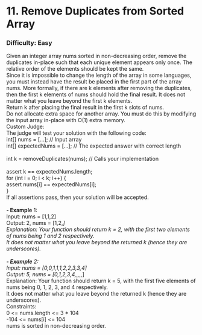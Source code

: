 # 11. Remove Duplicates from Sorted Array
### Difficulty: Easy
Given an integer array nums sorted in non-decreasing order, remove the duplicates in-place such that each unique element appears only once. The relative order of the elements should be kept the same. <br/> Since it is impossible to change the length of the array in some languages, you must instead have the result be placed in the first part of the array nums. More formally, if there are k elements after removing the duplicates, then the first k elements of nums should hold the final result. It does not matter what you leave beyond the first k elements. <br/> Return k after placing the final result in the first k slots of nums. <br/> Do not allocate extra space for another array. You must do this by modifying the input array in-place with O(1) extra memory. <br/> Custom Judge: <br/> The judge will test your solution with the following code: <br/> int[] nums = [...]; // Input array <br/> int[] expectedNums = [...]; // The expected answer with correct length <br/>  <br/> int k = removeDuplicates(nums); // Calls your implementation <br/>  <br/> assert k == expectedNums.length; <br/> for (int i = 0; i < k; i++) { <br/>     assert nums[i] == expectedNums[i]; <br/> } <br/> If all assertions pass, then your solution will be accepted. <br/>   <br/><b>- Example</b> 1: <br/> Input: nums = [1,1,2] <br/> Output: 2, nums = [1,2,_] <br/> Explanation: Your function should return k = 2, with the first two elements of nums being 1 and 2 respectively. <br/> It does not matter what you leave beyond the returned k (hence they are underscores). <br/> <br/><b>- Example</b> 2: <br/> Input: nums = [0,0,1,1,1,2,2,3,3,4] <br/> Output: 5, nums = [0,1,2,3,4,_,_,_,_,_] <br/> Explanation: Your function should return k = 5, with the first five elements of nums being 0, 1, 2, 3, and 4 respectively. <br/> It does not matter what you leave beyond the returned k (hence they are underscores). <br/>   Constraints: <br/> 0 <= nums.length <= 3 * 104 <br/> -104 <= nums[i] <= 104 <br/> nums is sorted in non-decreasing order.